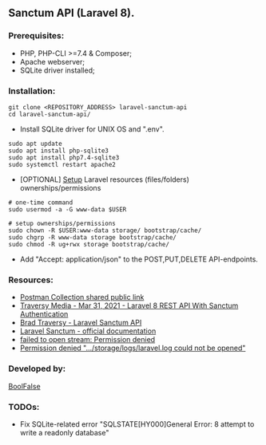 
## Sanctum API (Laravel 8).

### Prerequisites:

- PHP, PHP-CLI >=7.4 & Composer;
- Apache webserver;
- SQLite driver installed;

### Installation:

```
git clone <REPOSITORY_ADDRESS> laravel-sanctum-api
cd laravel-sanctum-api/
```

- Install SQLite driver for UNIX OS and ".env".
```
sudo apt update
sudo apt install php-sqlite3
sudo apt install php7.4-sqlite3
sudo systemctl restart apache2
```

- [OPTIONAL] [Setup](https://stackoverflow.com/a/37266353) Laravel resources (files/folders) ownerships/permissions
```
# one-time command
sudo usermod -a -G www-data $USER

# setup ownerships/permissions
sudo chown -R $USER:www-data storage/ bootstrap/cache/
sudo chgrp -R www-data storage bootstrap/cache/
sudo chmod -R ug+rwx storage bootstrap/cache/
```

- Add "Accept: application/json" to the POST,PUT,DELETE API-endpoints.

### Resources:

- [Postman Collection shared public link](https://www.getpostman.com/collections/04fd3912e4c490df29da)
- [Traversy Media - Mar 31, 2021 - Laravel 8 REST API With Sanctum Authentication](https://www.youtube.com/watch?v=MT-GJQIY3EU)
- [Brad Traversy - Laravel Sanctum API](https://github.com/bradtraversy/laravel-sanctum-api)
- [Laravel Sanctum - official documentation](https://laravel.com/docs/8.x/sanctum)
- [failed to open stream: Permission denied](https://stackoverflow.com/a/48794292)
- [Permission denied ".../storage/logs/laravel.log could not be opened"](https://github.com/BookStackApp/BookStack/issues/436#issuecomment-395964366)

### Developed by:

[BoolFalse](https://boolfalse.com/)

### TODOs:

- Fix SQLite-related error "SQLSTATE[HY000]General Error: 8 attempt to write a readonly database"
